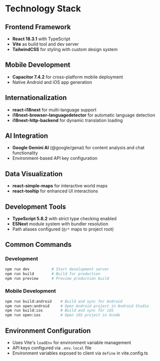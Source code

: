 # Technology Stack

## Frontend Framework
- **React 18.3.1** with TypeScript
- **Vite** as build tool and dev server
- **TailwindCSS** for styling with custom design system

## Mobile Development
- **Capacitor 7.4.2** for cross-platform mobile deployment
- Native Android and iOS app generation

## Internationalization
- **react-i18next** for multi-language support
- **i18next-browser-languagedetector** for automatic language detection
- **i18next-http-backend** for dynamic translation loading

## AI Integration
- **Google Gemini AI** (@google/genai) for content analysis and chat functionality
- Environment-based API key configuration

## Data Visualization
- **react-simple-maps** for interactive world maps
- **react-tooltip** for enhanced UI interactions

## Development Tools
- **TypeScript 5.8.2** with strict type checking enabled
- **ESNext** module system with bundler resolution
- Path aliases configured (`@/*` maps to project root)

## Common Commands

### Development
```bash
npm run dev          # Start development server
npm run build        # Build for production
npm run preview      # Preview production build
```

### Mobile Development
```bash
npm run build:android    # Build and sync for Android
npm run open:android     # Open Android project in Android Studio
npm run build:ios        # Build and sync for iOS  
npm run open:ios         # Open iOS project in Xcode
```

## Environment Configuration
- Uses Vite's `loadEnv` for environment variable management
- API keys configured via `.env.local` file
- Environment variables exposed to client via `define` in vite.config.ts